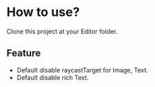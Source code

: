 # How to use?
Clone this project at your Editor folder.

## Feature
* Default disable raycastTarget for Image, Text.
* Default disable rich Text.